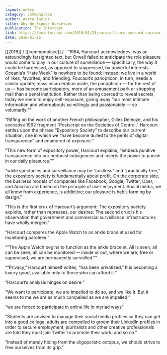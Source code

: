 ```yaml
---
layout: entry
category: commonplace
author: Astra Taylor
title: Why We Expose Ourselves
publication: The Intercept
link: https://theintercept.com/2016/01/23/surveillance-bernard-harcourt-why-do-we-expose-ourselves/
date: 2016-01-26
---
```


[[2016]] / [[commonplace]] / 
 
“1984, Harcourt acknowledges, was an astoundingly farsighted text, but Orwell failed to anticipate the role pleasure would come to play in our culture of surveillance — specifically, the way it could be harnessed, as opposed to suppressed, by powerful interests. Oceania’s “Hate Week” is nowhere to be found; instead, we live in a world of likes, favorites, and friending. Foucault’s panopticon, in turn, needs a similar update; mass incarceration aside, the panopticon — for the rest of us — has become participatory, more of an amusement park or shopping mall than a penal institution. Rather than being coerced to reveal secrets, today we seem to enjoy self-exposure, giving away “our most intimate information and whereabouts so willingly and passionately — so voluntarily.””

“Riffing on the work of another French philosopher, Gilles Deleuze, and his evocative 1992 fragment “Postscript on the Societies of Control,” Harcourt settles upon the phrase “Expository Society” to describe our current situation, one in which we “have become dulled to the perils of digital transparence” and enamored of exposure.”

“This new form of expository power, Harcourt explains, “embeds punitive transparence into our hedonist indulgences and inserts the power to punish in our daily pleasures.””

“while spectacles and surveillance may be “costless” and “practically free,” the expository society is fundamentally about profit. On the corporate side, the business models of companies like Facebook, Google, Twitter, Uber, and Amazon are based on the principle of user enjoyment. Social media, we all know from experience, is addictive; our pleasure is habit-forming by design.”

“This is the first crux of Harcourt’s argument: The expository society exploits, rather than represses, our desires. The second crux is his observation that government and commercial surveillance infrastructures have wholly merged.”

“Harcourt compares the Apple Watch to an ankle bracelet used for monitoring parolees:”

““The Apple Watch begins to function as the ankle bracelet. All is seen, all can be seen, all can be monitored — inside or out, where we are, free or supervised, we are permanently surveilled.””

““Privacy,” Harcourt himself writes, “has been privatized.” It is becoming a luxury good, available only to those who can afford it.”

“Harcourt’s analysis hinges on desire:”

“We want to participate, we are impelled to do so, and we like it. But it seems to me we are as much compelled as we are impelled.”

“we are forced to participate in online life in myriad ways”

“Students are advised to manage their social media profiles so they can get into a good college; adults are compelled to groom their LinkedIn profiles in order to secure employment; journalists and other creative professionals are told they must join Twitter to promote their work; and so on.”

“Instead of merely hiding from the oligopolistic octopus, we should strive to free ourselves from its grip.”
